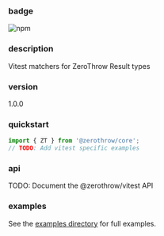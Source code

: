 ### badge
![npm](https://img.shields.io/npm/v/@zerothrow/vitest)

### description
Vitest matchers for ZeroThrow Result types

### version
1.0.0

### quickstart
```typescript
import { ZT } from '@zerothrow/core';
// TODO: Add vitest specific examples
```

### api
TODO: Document the @zerothrow/vitest API

### examples
See the [examples directory](https://github.com/zerothrow/zerothrow/tree/main/examples) for full examples.
